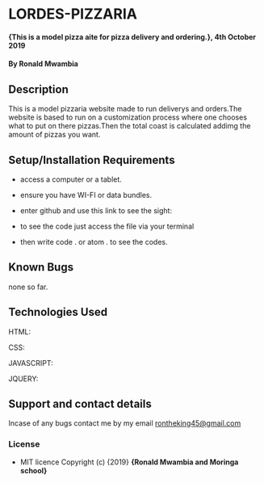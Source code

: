 # LORDES-PIZZARIA
#### {This is a model pizza aite for pizza delivery and ordering.}, 4th October 2019
#### By **Ronald Mwambia**
## Description
  This is a model pizzaria website made to run deliverys and orders.The website is based to run on a customization process where one chooses what to put on there pizzas.Then the total coast is calculated addimg the amount of pizzas you want.
## Setup/Installation Requirements
* access a computer or a tablet.

* ensure you have WI-FI or data bundles.

* enter github and use this link to see the sight:

* to see the code just access the file via your terminal

* then write code . or atom . to see the codes.

## Known Bugs
 none so far.
## Technologies Used
 HTML:

 CSS:

 JAVASCRIPT:

 JQUERY:


## Support and contact details
 Incase of any bugs contact me by my email rontheking45@gmail.com
### License
* MIT licence
Copyright (c) {2019} **{Ronald Mwambia and Moringa school}**
  